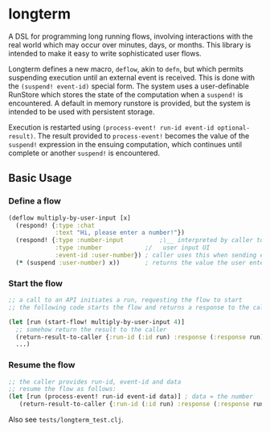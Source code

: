 # longterm

A DSL for programming long running flows, involving interactions with the real world which may occur over minutes, days, or months. This library is intended to make it easy to write sophisticated user flows. 

Longterm defines a new macro, `deflow`, akin to `defn`, but which  permits suspending execution until an external event is received. This is done with the `(suspend! event-id)` special form. The system uses a user-definable RunStore which stores the state of the computation when a `suspend!` is encountered. A default in memory runstore is provided, but the system is intended to be used with persistent storage. 

Execution is restarted using `(process-event! run-id event-id optional-result)`. The result provided to `process-event!` becomes the value of the `suspend!` expression in the ensuing computation, which continues until complete or another `suspend!` is encountered.  

## Basic Usage

### Define a flow
```clojure
(deflow multiply-by-user-input [x]
  (respond! {:type :chat
             :text "Hi, please enter a number!"})
  (respond! {:type :number-input          ;\__ interpreted by caller to display
             :type :number            ;/   user input UI
             :event-id :user-number}) ; caller uses this when sending event
  (* (suspend :user-number) x))       ; returns the value the user entered multiplied by x
```

### Start the flow
```clojure
;; a call to an API initiates a run, requesting the flow to start
;; the following code starts the flow and returns a response to the caller

(let [run (start-flow! multiply-by-user-input 4)]
  ;; somehow return the result to the caller 
  (return-result-to-caller {:run-id (:id run) :response (:response run)})
  ...)
```

### Resume the flow 
```clojure
;; the caller provides run-id, event-id and data 
;; resume the flow as follows:
(let [run (process-event! run-id event-id data)] ; data = the number
   (return-result-to-caller {:run-id (:id run) :response (:response run)}))
```

Also see `tests/longterm_test.clj`.


